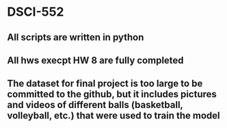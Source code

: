 # DSCI-552

## All scripts are written in python
## All hws execpt HW 8 are fully completed
## The dataset for final project is too large to be committed to the github, but it includes pictures and videos of different balls (basketball, volleyball, etc.) that were used to train the model
